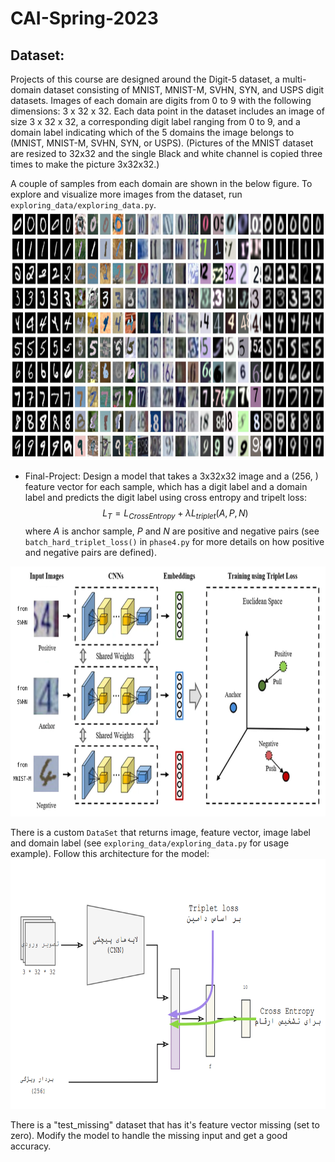 # CAI-Spring-2023

## Dataset:
Projects of this course are designed around the Digit-5 dataset, a multi-domain dataset consisting of MNIST, MNIST-M, SVHN, SYN, and USPS digit datasets. Images of each domain are digits from 0 to 9 with the following dimensions: 3 x 32 x 32. Each data point in the dataset includes an image of size 3 x 32 x 32, a corresponding digit label ranging from 0 to 9, and a domain label indicating which of the 5 domains the image belongs to (MNIST, MNIST-M, SVHN, SYN, or USPS). 
(Pictures of the MNIST dataset are resized to 32x32 and the single Black and white channel is copied three times to make the picture 3x32x32.)

A couple of samples from each domain are shown in the below figure. To explore and visualize more images from the dataset, run `exploring_data/exploring_data.py`.
<img src="https://github.com/hamedrq7/CAI-Spring-2023/blob/main/exploring_data/all_domains.jpg" alt="all_domains" width="auto" height="400">



- Final-Project:
Design a model that takes a 3x32x32 image and a (256, ) feature vector for each sample, which has a digit label and a domain label and predicts the digit label using cross entropy and tripelt loss:
$$L_{T} = L_{Cross Entropy} + \lambda L_{triplet}(A, P, N)$$
where $A$ is anchor sample, $P$ and $N$ are positive and negative pairs (see `batch_hard_triplet_loss()` in `phase4.py` for more details on how positive and negative pairs are defined).
<img src="https://github.com/hamedrq7/CAI-Spring-2023/blob/main/Final-Project%3A%20Triplet%20Loss%20and%20fusion/media/triplet_info.png" width="auto" height="400">

There is a custom `DataSet` that returns image, feature vector, image label and domain label (see `exploring_data/exploring_data.py` for usage example). Follow this architecture for the model:
<img src="https://github.com/hamedrq7/CAI-Spring-2023/blob/main/Final-Project%3A%20Triplet%20Loss%20and%20fusion/media/arch.png" alt="all_domains" width="auto" height="400">

There is a "test_missing" dataset that has it's feature vector missing (set to zero). Modify the model to handle the missing input and get a good accuracy.  

